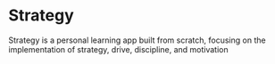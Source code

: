 # Strategy
Strategy is a personal learning app built from scratch, focusing on the implementation of  strategy, drive, discipline, and motivation
